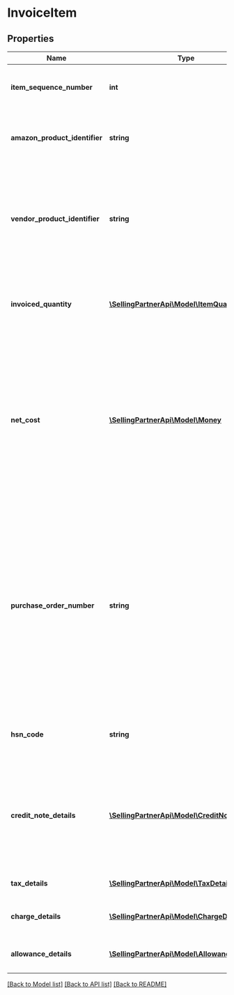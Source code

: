 # InvoiceItem

## Properties
Name | Type | Description | Notes
------------ | ------------- | ------------- | -------------
**item_sequence_number** | **int** | Unique number related to this line item. | 
**amazon_product_identifier** | **string** | Amazon Standard Identification Number (ASIN) of an item. | [optional] 
**vendor_product_identifier** | **string** | The vendor selected product identifier of the item. Should be the same as was provided in the purchase order. | [optional] 
**invoiced_quantity** | [**\SellingPartnerApi\Model\ItemQuantity**](ItemQuantity.md) | Invoiced quantity of this item. Quantity must be greater than zero. | 
**net_cost** | [**\SellingPartnerApi\Model\Money**](Money.md) | The item cost to Amazon, which should match the cost on the order. Price information should not be zero or negative. It indicates net unit price. Net cost means VAT is not included in cost. | 
**purchase_order_number** | **string** | The Amazon purchase order number for this invoiced line item. Formatting Notes: 8-character alpha-numeric code. This value is mandatory only when invoiceType is Invoice, and is not required when invoiceType is CreditNote. | [optional] 
**hsn_code** | **string** | HSN Tax code. The HSN number cannot contain alphabets. | [optional] 
**credit_note_details** | [**\SellingPartnerApi\Model\CreditNoteDetails**](CreditNoteDetails.md) | Details required in order to process a credit note. This information is required only if invoiceType is CreditNote. | [optional] 
**tax_details** | [**\SellingPartnerApi\Model\TaxDetails[]**](TaxDetails.md) | Individual tax details per line item. | [optional] 
**charge_details** | [**\SellingPartnerApi\Model\ChargeDetails[]**](ChargeDetails.md) | Individual charge details per line item. | [optional] 
**allowance_details** | [**\SellingPartnerApi\Model\AllowanceDetails[]**](AllowanceDetails.md) | Individual allowance details per line item. | [optional] 

[[Back to Model list]](../README.md#documentation-for-models) [[Back to API list]](../README.md#documentation-for-api-endpoints) [[Back to README]](../README.md)



